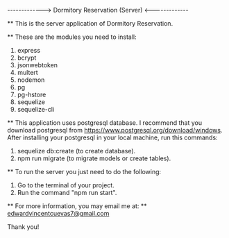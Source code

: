 -------------> Dormitory Reservation (Server) <-------------

** This is the server application of Dormitory Reservation. 

** These are the modules you need to install:

1. express
2. bcrypt
3. jsonwebtoken
4. multert
5. nodemon
6. pg
7. pg-hstore
8. sequelize
9. sequelize-cli

** This application uses postgresql database. I recommend that you download postgresql from https://www.postgresql.org/download/windows. After installing your postgresql in your local machine, run this commands:

1. sequelize db:create (to create database).
2. npm run migrate (to migrate models or create tables).

** To run the server you just need to do the following:

1. Go to the terminal of your project.
2. Run the command "npm run start".

** For more information, you may email me at:
** edwardvincentcuevas7@gmail.com

Thank you!